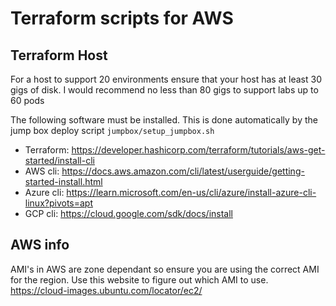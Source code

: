 # Terraform scripts for AWS

## Terraform Host

For a host to support 20 environments ensure that your host has at least 30 gigs of disk.  I would recommend no less than 80 gigs to support labs up to 60 pods

The following software must be installed.  This is done automatically by the jump box deploy script ```jumpbox/setup_jumpbox.sh```

- Terraform:  <https://developer.hashicorp.com/terraform/tutorials/aws-get-started/install-cli>
- AWS cli:  <https://docs.aws.amazon.com/cli/latest/userguide/getting-started-install.html>
- Azure cli:  <https://learn.microsoft.com/en-us/cli/azure/install-azure-cli-linux?pivots=apt>
- GCP cli:  <https://cloud.google.com/sdk/docs/install>

## AWS info

AMI's in AWS are zone dependant so ensure you are using the correct AMI for the region. Use this website to figure out which AMI to use.  <https://cloud-images.ubuntu.com/locator/ec2/>
